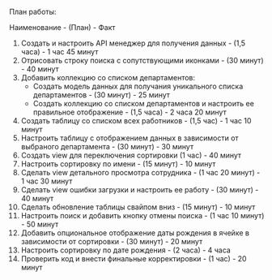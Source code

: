 План работы:

Наименование - (План) - Факт

1. Создать и настроить API менеджер для получения данных - (1,5 часа) - 1 час 45 минут
2. Отрисовать строку поиска с сопутствующими иконками - (30 минут) - 40 минут
3. Добавить коллекцию со списком департаментов:
   - Создать модель данных для получания уникального списка департаментов - (30 минут) - 25 минут
   - Создать коллекцию со списком департаментов и настроить ее правильное отображение - (1,5 часа) - 2 часа 20 минут
4. Создать таблицу со списком всех работников - (1,5 час) - 1 час 10 минут
5. Настроить таблицу с отображением данных в зависимости от выбраного департамента - (30 минут) - 30 минут
6. Создать view для переключения сортировки (1 час) - 40 минут
7. Настроить сортировку по имени - (15 минут) - 10 минут
8. Сделать view детального просмотра сотрудника - (1 час 20 минут) - 1 час 30 минут
9. Сделать view ошибки загрузки и настроить ее работу - (30 минут) - 40 минут
10. Сделать обновление таблицы свайпом вниз - (15 минут) - 10 минут
11. Настроить поиск и добавить кнопку отмены поиска - (1 час 10 минут) - 50 минут
12. Добавить опциональное отображение даты рождения в ячейке в зависимости от сортировки - (30 минут) - 20 минут
13. Настроить сортировку по дате рождения - (2 часа) - 4 часа
14. Проверить код и внести финальные корректировки - (1 час) - 20 минут
